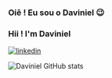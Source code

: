 ### Oiê ! Eu sou o Daviniel 😉
### Hii ! I'm Daviniel

[![linkedin](https://img.shields.io/badge/LinkedIn-0077B5?style=for-the-badge&logo=linkedin&logoColor=white)](https://www.linkedin.com/in/daviniel-nascimento-b598a2210/)

![Daviniel GitHub stats](https://github-readme-stats.vercel.app/api?username=Daviniel&show_icons=true&theme=radical)


